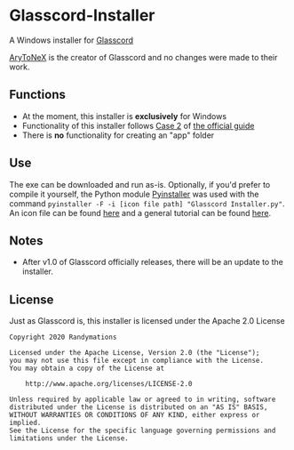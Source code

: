# Glasscord-Installer
A Windows installer for [Glasscord](https://github.com/AryToNeX/Glasscord/)

[AryToNeX](https://github.com/AryToNeX/) is the creator of Glasscord and no changes were made to their work.

## Functions
- At the moment, this installer is **exclusively** for Windows
- Functionality of this installer follows [Case 2](https://github.com/AryToNeX/Glasscord/wiki/Installation#case-2-you-already-have-an-app-folder) of [the official guide](https://github.com/AryToNeX/Glasscord/wiki/Installation/)
- There is **no** functionality for creating an "app" folder

## Use
The exe can be downloaded and run as-is. Optionally, if you'd prefer to compile it yourself, the Python module [Pyinstaller](https://www.pyinstaller.org/) was used with the command `pyinstaller -F -i [icon file path] "Glasscord Installer.py"`. An icon file can be found [here](x) and a general tutorial can be found [here](https://www.youtube.com/watch?v=lOIJIk_maO4).

## Notes
- After v1.0 of Glasscord officially releases, there will be an update to the installer.

## License
Just as Glasscord is, this installer is licensed under the Apache 2.0 License
```
Copyright 2020 Randymations

Licensed under the Apache License, Version 2.0 (the "License");
you may not use this file except in compliance with the License.
You may obtain a copy of the License at

    http://www.apache.org/licenses/LICENSE-2.0

Unless required by applicable law or agreed to in writing, software
distributed under the License is distributed on an "AS IS" BASIS,
WITHOUT WARRANTIES OR CONDITIONS OF ANY KIND, either express or implied.
See the License for the specific language governing permissions and
limitations under the License.
```
